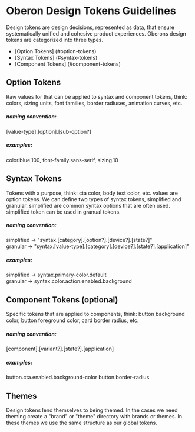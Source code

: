 # Oberon Design Tokens Guidelines

Design tokens are design decisions, represented as data, that ensure systematically unified and cohesive product experiences. Oberons design tokens are categorized into three types.

- [Option Tokens] (#option-tokens)
- [Syntax Tokens] (#syntax-tokens)
- [Component Tokens] (#component-tokens)

## Option Tokens

Raw values for that can be applied to syntax and component tokens, think: colors, sizing units, font families, border radiuses, animation curves, etc.

##### **naming convention**:

[value-type].[option].[sub-option?]

##### **examples**:

color.blue.100, font-family.sans-serif, sizing.10

## Syntax Tokens

Tokens with a purpose, think: cta color, body text color, etc. values are option tokens. We can define two types of syntax tokens, simplified and granular. simplified are common syntax options that are often used. simplified token can be used in granual tokens.

##### **naming convention**:

simplified -> "syntax.[category].[option?].[device?].[state?]"  
granular -> "syntax.[value-type].[category].[device?].[state?].[application]"

##### **examples**:

simplified -> syntax.primary-color.default  
granular -> syntax.color.action.enabled.background

## Component Tokens (optional)

Specific tokens that are applied to components, think: button background color, button foreground color, card border radius, etc.

##### **naming convention**:

[component].[variant?].[state?].[application]

##### **examples**:

button.cta.enabled.background-color
button.border-radius

## Themes

Design tokens lend themselves to being themed. In the cases we need theming create a "brand" or "theme" directory with brands or themes. In these themes we use the same structure as our global tokens.
